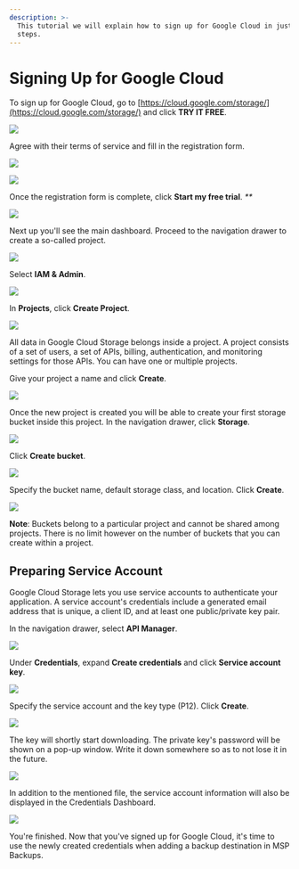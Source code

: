 ```yaml
---
description: >-
  This tutorial we will explain how to sign up for Google Cloud in just a few
  steps.
---
```


# Signing Up for Google Cloud

To sign up for Google Cloud, go to [https://cloud.google.com/storage/](https://cloud.google.com/storage/) and click **TRY IT FREE**.

![](https://github.com/rzakiev/documentation/tree/825c2f64ff90af49b1daa32930a61d866bc1dc67/.gitbook/assets/image%20%2843%29.png)

Agree with their terms of service and fill in the registration form.

![](https://github.com/rzakiev/documentation/tree/825c2f64ff90af49b1daa32930a61d866bc1dc67/.gitbook/assets/image%20%284%29.png)

![](https://github.com/rzakiev/documentation/tree/825c2f64ff90af49b1daa32930a61d866bc1dc67/.gitbook/assets/image.png)

Once the registration form is complete, click **Start my free trial**. _\*\*_

![](https://github.com/rzakiev/documentation/tree/825c2f64ff90af49b1daa32930a61d866bc1dc67/.gitbook/assets/image%20%2840%29.png)

Next up you'll see the main dashboard. Proceed to the navigation drawer to create a so-called project.

![](https://github.com/rzakiev/documentation/tree/825c2f64ff90af49b1daa32930a61d866bc1dc67/.gitbook/assets/image%20%2837%29.png)

Select **IAM & Admin**.

![](https://github.com/rzakiev/documentation/tree/825c2f64ff90af49b1daa32930a61d866bc1dc67/.gitbook/assets/image%20%2818%29.png)

In **Projects**, click **Create Project**.

![](https://github.com/rzakiev/documentation/tree/825c2f64ff90af49b1daa32930a61d866bc1dc67/.gitbook/assets/image%20%2838%29.png)

All data in Google Cloud Storage belongs inside a project. A project consists of a set of users, a set of APIs, billing, authentication, and monitoring settings for those APIs. You can have one or multiple projects.

Give your project a name and click **Create**.

![](https://github.com/rzakiev/documentation/tree/825c2f64ff90af49b1daa32930a61d866bc1dc67/.gitbook/assets/image%20%2839%29.png)

Once the new project is created you will be able to create your first storage bucket inside this project. In the navigation drawer, click **Storage**.

![](https://github.com/rzakiev/documentation/tree/825c2f64ff90af49b1daa32930a61d866bc1dc67/.gitbook/assets/image%20%2834%29.png)

Click **Create bucket**.

![](https://github.com/rzakiev/documentation/tree/825c2f64ff90af49b1daa32930a61d866bc1dc67/.gitbook/assets/image%20%2844%29.png)

Specify the bucket name, default storage class, and location. Click **Create**.

![](https://github.com/rzakiev/documentation/tree/825c2f64ff90af49b1daa32930a61d866bc1dc67/.gitbook/assets/image%20%2846%29.png)

**Note**: Buckets belong to a particular project and cannot be shared among projects. There is no limit however on the number of buckets that you can create within a project.

## Preparing Service Account

Google Cloud Storage lets you use service accounts to authenticate your application. A service account's credentials include a generated email address that is unique, a client ID, and at least one public/private key pair.

In the navigation drawer, select **API Manager**.

![](https://github.com/rzakiev/documentation/tree/825c2f64ff90af49b1daa32930a61d866bc1dc67/.gitbook/assets/image%20%2810%29.png)

Under **Credentials**, expand **Create credentials** and click **Service account key**.

![](https://github.com/rzakiev/documentation/tree/825c2f64ff90af49b1daa32930a61d866bc1dc67/.gitbook/assets/image%20%285%29.png)

Specify the service account and the key type \(P12\). Click **Create**.

![](https://github.com/rzakiev/documentation/tree/825c2f64ff90af49b1daa32930a61d866bc1dc67/.gitbook/assets/image%20%2823%29.png)

The key will shortly start downloading. The private key's password will be shown on a pop-up window. Write it down somewhere so as to not lose it in the future.

![](https://github.com/rzakiev/documentation/tree/825c2f64ff90af49b1daa32930a61d866bc1dc67/.gitbook/assets/image%20%2827%29.png)

In addition to the mentioned file, the service account information will also be displayed in the Credentials Dashboard.

![](https://github.com/rzakiev/documentation/tree/825c2f64ff90af49b1daa32930a61d866bc1dc67/.gitbook/assets/image%20%2811%29.png)

You're finished. Now that you've signed up for Google Cloud, it's time to use the newly created credentials when adding a backup destination in MSP Backups.

